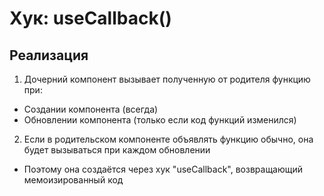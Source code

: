 # Хук: useCallback()

## Реализация
1. Дочерний компонент вызывает полученную от родителя функцию при:
- Создании компонента (всегда)
- Обновлении компонента (только если код функций изменился)

2. Если в родительском компоненте объявлять функцию обычно, она будет вызываться при каждом обновлении
- Поэтому она создаётся через хук "useCallback", возвращающий мемоизированный код